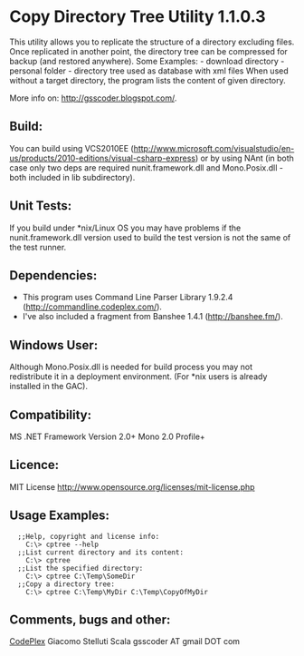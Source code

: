 Copy Directory Tree Utility 1.1.0.3
===
This utility allows you to replicate the structure of a directory excluding files.
Once replicated in another point, the directory tree can be compressed for backup
(and restored anywhere).
Some Examples:
	- download directory
	- personal folder
	- directory tree used as database with xml files
When used without a target directory, the program lists the content of given directory.

More info on: http://gsscoder.blogspot.com/.
  
Build:
---
You can build using VCS2010EE (http://www.microsoft.com/visualstudio/en-us/products/2010-editions/visual-csharp-express) or
by using NAnt (in both case only two deps are required nunit.framework.dll
and Mono.Posix.dll - both included in lib subdirectory).

Unit Tests:
---
If you build under *nix/Linux OS you may have problems if the nunit.framework.dll
version used to build the test version is not the same of the test runner.

Dependencies:
---
  - This program uses Command Line Parser Library 1.9.2.4 (http://commandline.codeplex.com/).
  - I've also included a fragment from Banshee 1.4.1 (http://banshee.fm/).

Windows User:
---
Although Mono.Posix.dll is needed for build process you may not redistribute it in a deployment
environment. (For *nix users is already installed in the GAC).

Compatibility:
----
  MS .NET Framework Version 2.0+
  Mono 2.0 Profile+

Licence:
---
  MIT License
  http://www.opensource.org/licenses/mit-license.php

Usage Examples:
---
```
  ;;Help, copyright and license info:
    C:\> cptree --help
  ;;List current directory and its content:
    C:\> cptree
  ;;List the specified directory:
    C:\> cptree C:\Temp\SomeDir
  ;;Copy a directory tree:
    C:\> cptree C:\Temp\MyDir C:\Temp\CopyOfMyDir
```

Comments, bugs and other:
---
  [CodePlex](http://cptree.codeplex.com)
  Giacomo Stelluti Scala
  gsscoder AT gmail DOT com
